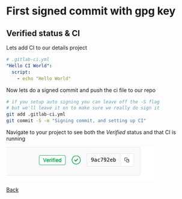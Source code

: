 # First signed commit with gpg key

## Verified status & CI
Lets add CI to our details project

```yaml
# .gitlab-ci.yml
"Hello CI World":
  script:
    - echo "Hello World"
```

Now lets do a signed commit and push the ci file to our repo

```bash
# if you setup auto signing you can leave off the -S flag
# but we'll leave it on to make sure we really do sign it
git add .gitlab-ci.yml
git commit -S -m "Signing commit, and setting up CI"
```

Navigate to your project to see both the _Verified_ status and that CI is running

![verified ci](images/verified_ci.png)

[Back](README.md)
